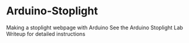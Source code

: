 # Arduino-Stoplight
Making a stoplight webpage with Arduino
See the Arduino Stoplight Lab Writeup for detailed instructions
